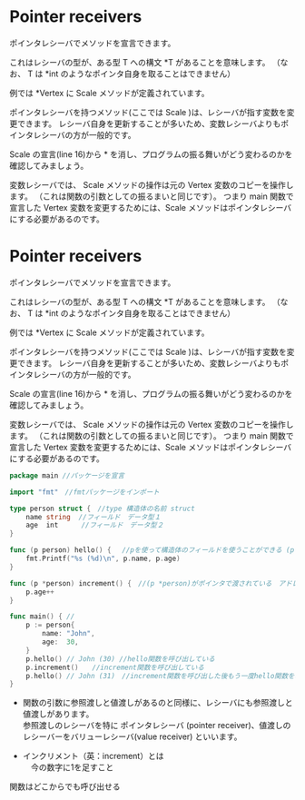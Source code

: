 # Pointer receivers

ポインタレシーバでメソッドを宣言できます。

これはレシーバの型が、ある型 T への構文 *T があることを意味します。 （なお、 T は *int のようなポインタ自身を取ることはできません）

例では *Vertex に Scale メソッドが定義されています。

ポインタレシーバを持つメソッド(ここでは Scale )は、レシーバが指す変数を変更できます。 レシーバ自身を更新することが多いため、変数レシーバよりもポインタレシーバの方が一般的です。

Scale の宣言(line 16)から * を消し、プログラムの振る舞いがどう変わるのかを確認してみましょう。

変数レシーバでは、 Scale メソッドの操作は元の Vertex 変数のコピーを操作します。 （これは関数の引数としての振るまいと同じです）。 つまり main 関数で宣言した Vertex 変数を変更するためには、Scale メソッドはポインタレシーバにする必要があるのです。<br>


# Pointer receivers

ポインタレシーバでメソッドを宣言できます。

これはレシーバの型が、ある型 T への構文 *T があることを意味します。 （なお、 T は *int のようなポインタ自身を取ることはできません）

例では *Vertex に Scale メソッドが定義されています。

ポインタレシーバを持つメソッド(ここでは Scale )は、レシーバが指す変数を変更できます。 レシーバ自身を更新することが多いため、変数レシーバよりもポインタレシーバの方が一般的です。

Scale の宣言(line 16)から * を消し、プログラムの振る舞いがどう変わるのかを確認してみましょう。

変数レシーバでは、 Scale メソッドの操作は元の Vertex 変数のコピーを操作します。 （これは関数の引数としての振るまいと同じです）。 つまり main 関数で宣言した Vertex 変数を変更するためには、Scale メソッドはポインタレシーバにする必要があるのです。<br>

```go
package main //パッケージを宣言

import "fmt"　//fmtパッケージをインポート

type person struct {　//type 構造体の名前 struct
	name string  //フィールド　データ型１　　
	age  int　    //フィールド　データ型２　
}

func (p person) hello() { 　//pを使って構造体のフィールドを使うことができる (p person)がレシーバ　(変数　型)　hello()が関数
	fmt.Printf("%s (%d)\n", p.name, p.age)
}

func (p *person) increment() {　//(p *person)がポインタで渡されている　アドレスを格納するための変数が用意されてるのがポインタ
	p.age++
}

func main() { //
	p := person{
		name: "John",
		age:  30,
	}
	p.hello() // John (30) //hello関数を呼び出している
	p.increment()　　//increment関数を呼び出している
	p.hello() // John (31)　//increment関数を呼び出した後もう一度hello関数を呼び出しているためageが一つ増えて３１になる
}
```

- 関数の引数に参照渡しと値渡しがあるのと同様に、レシーバにも参照渡しと値渡しがあります。<br>参照渡しのレシーバを特に ポインタレシーバ (pointer receiver)、値渡しのレシーバーをバリューレシーバ(value receiver) といいます。<br>

- インクリメント（英：increment）とは<br>
　今の数字に1を足すこと<br>
 
関数はどこからでも呼び出せる
